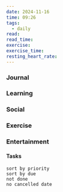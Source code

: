 ```yaml
---
date: 2024-11-16
time: 09:26
tags:
  - daily
read: 
read_time: 
exercise: 
exercise_time: 
resting_heart_rate:
---
```


### Journal

### Learning

### Social

### Exercise

### Entertainment

#### Tasks












```tasks
sort by priority
sort by due
not done
no cancelled date
```